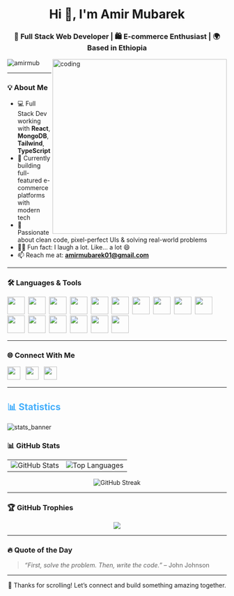 <h1 align="center">Hi 👋, I'm Amir Mubarek</h1>
<h3 align="center">🚀 Full Stack Web Developer | 🛍️ E-commerce Enthusiast | 🌍 Based in Ethiopia</h3>

<img align="right" alt="coding" width="400" src="https://as1.ftcdn.net/v2/jpg/10/04/21/54/1000_F_1004215499_v2M0f1XpEQuFJQyI8qy82N0oExck8gyS.jpg" />

<p align="left">
  <img src="https://komarev.com/ghpvc/?username=amirmub&label=Profile%20Views&color=0e75b6&style=flat" alt="amirmub" />
</p>

---

### 💡 About Me

- 💻 Full Stack Dev working with **React**, **MongoDB**, **Tailwind**, **TypeScript**
- 🔭 Currently building full-featured e-commerce platforms with modern tech
- 🎯 Passionate about clean code, pixel-perfect UIs & solving real-world problems
- 🤹‍♂️ Fun fact: I laugh a lot. Like... a lot 😄
- 📫 Reach me at: **amirmubarek01@gmail.com**

---

### 🛠️ Languages & Tools

<p align="left">
  <a href="https://www.w3.org/html/" target="_blank"><img src="https://skillicons.dev/icons?i=html" height="40" /></a>&nbsp
  <a href="https://www.w3schools.com/css/" target="_blank"><img src="https://skillicons.dev/icons?i=css" height="40" /></a>&nbsp
  <a href="https://developer.mozilla.org/en-US/docs/Web/JavaScript" target="_blank"><img src="https://skillicons.dev/icons?i=js" height="40" /></a>&nbsp
  <a href="https://jquery.com/" target="_blank"><img src="https://skillicons.dev/icons?i=jquery" height="40" /></a>&nbsp
  <a href="https://getbootstrap.com/" target="_blank"><img src="https://skillicons.dev/icons?i=bootstrap" height="40" /></a>&nbsp
  <a href="https://expressjs.com/" target="_blank"><img src="https://skillicons.dev/icons?i=express" height="40" /></a>&nbsp
  <a href="https://reactjs.org/" target="_blank"><img src="https://skillicons.dev/icons?i=react" height="40" /></a>&nbsp
  <a href="https://nextjs.org/" target="_blank"><img src="https://skillicons.dev/icons?i=nextjs" height="40" /></a>&nbsp
  <a href="https://www.typescriptlang.org/" target="_blank"><img src="https://skillicons.dev/icons?i=ts" height="40" /></a>&nbsp
  <a href="https://nodejs.org/" target="_blank"><img src="https://skillicons.dev/icons?i=nodejs" height="40" /></a>&nbsp
  <a href="https://www.mongodb.com/" target="_blank"><img src="https://skillicons.dev/icons?i=mongodb" height="40" /></a>&nbsp
  <a href="https://tailwindcss.com/" target="_blank"><img src="https://skillicons.dev/icons?i=tailwind" height="40" /></a>&nbsp
  <a href="https://www.mysql.com/" target="_blank"><img src="https://skillicons.dev/icons?i=mysql" height="40" /></a>&nbsp
  <a href="https://www.figma.com/" target="_blank"><img src="https://skillicons.dev/icons?i=figma" height="40" /></a>&nbsp
  <a href="https://git-scm.com/" target="_blank"><img src="https://skillicons.dev/icons?i=git" height="40" /></a>&nbsp
  <a href="https://vercel.com/" target="_blank"><img src="https://skillicons.dev/icons?i=vercel" height="40" /></a>
</p>

---

### 🌐 Connect With Me

<p align="left">
  <a href="https://linkedin.com/in/amirmub" target="_blank"><img src="https://skillicons.dev/icons?i=linkedin" height="30" /></a>&nbsp&nbsp
  <a href="https://instagram.com/ami_rmub" target="_blank"><img src="https://skillicons.dev/icons?i=instagram" height="30" /></a>&nbsp&nbsp
  <a href="mailto:amirmubarek01@gmail.com"><img src="https://skillicons.dev/icons?i=gmail" height="30" /></a>&nbsp&nbsp
</p>

---
<h2 style="color: #44AEFB">📊  Statistics</h2>


![stats_banner](https://user-images.githubusercontent.com/78341798/194534778-d662496c-ae00-4e8d-ae9b-b90912054e7f.gif)


### 📊 GitHub Stats

<table>
  <tr>
    <td><img src="https://github-readme-stats.vercel.app/api?username=amirmub&show_icons=true&theme=tokyonight&hide_border=true" alt="GitHub Stats" /></td>
    <td><img src="https://github-readme-stats.vercel.app/api/top-langs?username=amirmub&layout=compact&theme=tokyonight&hide_border=true" alt="Top Languages" /></td>
  </tr>
</table>

<p align="center">
  <img src="https://github-readme-streak-stats.herokuapp.com?user=amirmub&theme=tokyonight&hide_border=true" alt="GitHub Streak" />
</p>

---

### 🏆 GitHub Trophies

<p align="center">
  <img src="https://github-profile-trophy.vercel.app/?username=amirmub&theme=tokyonight&row=1&margin-w=10&no-frame=true" />
</p>

---

### 🔥 Quote of the Day

> _“First, solve the problem. Then, write the code.”_ – John Johnson

---

<p align="center">
  💬 Thanks for scrolling! Let’s connect and build something amazing together.
</p>
